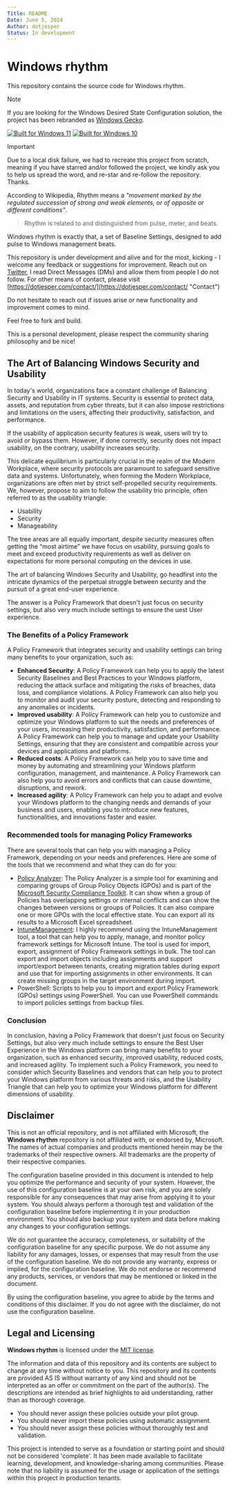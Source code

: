 ```yaml
---
Title: README
Date: June 5, 2024
Author: dotjesper
Status: In development
---
```


# Windows rhythm

This repository contains the source code for Windows rhythm.

> [!NOTE] 
> If you are looking for the Windows Desired State Configuration solution, the project has been rebranded as [Windows Gecko](https://github.com/dotjesper/windows-gecko "Windows Gecko").

[![Built for Windows 11](https://img.shields.io/badge/Built%20for%20Windows%2011-Yes-blue?style=flat)](https://windows.com/ "Built for Windows 11")
[![Built for Windows 10](https://img.shields.io/badge/Built%20for%20Windows%2010-Yes-blue?style=flat)](https://windows.com/ "Built for Windows 10")

> [!IMPORTANT]  
> Due to a local disk failure, we had to recreate this project from scratch, meaning if you have starred and/or followed the project, we kindly ask you to help us spread the word, and re-star and re-follow the repository. Thanks.

According to Wikipedia, Rhythm means a *"movement marked by the regulated succession of strong and weak elements, or of opposite or different conditions"*.

> Rhythm is related to and distinguished from pulse, meter, and beats.

Windows rhythm is exactly that, a set of Baseline Settings, designed to add pulse to Windows management beats.

This repository is under development and alive and for the most, kicking - I welcome any feedback or suggestions for improvement. Reach out on [Twitter](https://twitter.com/dotjesper "dotjesper"), I read Direct Messages (DMs) and allow them from people I do not follow. For other means of contact, please visit [https://dotjesper.com/contact/](https://dotjesper.com/contact/ "Contact")

Do not hesitate to reach out if issues arise or new functionality and improvement comes to mind.

Feel free to fork and build.

This is a personal development, please respect the community sharing philosophy and be nice!

## The Art of Balancing Windows Security and Usability

In today's world, organizations face a constant challenge of Balancing Security and Usability in IT systems. Security is essential to protect data, assets, and reputation from cyber threats, but it can also impose restrictions and limitations on the users, affecting their productivity, satisfaction, and performance.

If the usability of application security features is weak, users will try to avoid or bypass them. However, if done correctly, security does not impact usability, on the contrary, usability increases security.

This delicate equilibrium is particularly crucial in the realm of the Modern Workplace, where security protocols are paramount to safeguard sensitive data and systems. Unfortunately, when forming the Modern Workplace, organizations are often met by strict self-propelled security requirements. We, however, propose to aim to follow the usability trio principle, often referred to as the usability triangle:

- Usability
- Security
- Manageability

The tree areas are all equally important, despite security measures often getting the “most airtime” we have focus on usability, pursuing goals to meet and exceed productivity requirements as well as deliver on expectations for more personal computing on the devices in use.

The art of balancing Windows Security and Usability, go headfirst into the intricate dynamics of the perpetual struggle between security and the pursuit of a great end-user experience.

The answer is a Policy Framework that doesn't just focus on security settings, but also very much include settings to ensure the uest User experience.

### The Benefits of a Policy Framework

A Policy Framework that integrates security and usability settings can bring many benefits to your organization, such as:

- **Enhanced Security**: A Policy Framework can help you to apply the latest Security Baselines and Best Practices to your Windows platform, reducing the attack surface and mitigating the risks of breaches, data loss, and compliance violations. A Policy Framework can also help you to monitor and audit your security posture, detecting and responding to any anomalies or incidents.
- **Improved usability**: A Policy Framework can help you to customize and optimize your Windows platform to suit the needs and preferences of your users, increasing their productivity, satisfaction, and performance. A Policy Framework can help you to manage and update your Usability Settings, ensuring that they are consistent and compatible across your devices and applications and platforms.
- **Reduced costs**: A Policy Framework can help you to save time and money by automating and streamlining your Windows platform configuration, management, and maintenance. A Policy Framework can also help you to avoid errors and conflicts that can cause downtime, disruptions, and rework.
- **Increased agility**: A Policy Framework can help you to adapt and evolve your Windows platform to the changing needs and demands of your business and users, enabling you to introduce new features, functionalities, and innovations faster and easier.

### Recommended tools for managing Policy Frameworks

There are several tools that can help you with managing a Policy Framework, depending on your needs and preferences. Here are some of the tools that we recommend and what they can do for you: 

- [Policy Analyzer](https://www.microsoft.com/en-us/download/details.aspx?id=55319 "Policy Analyzer"): The Policy Analyzer is a simple tool for examining and comparing groups of Group Policy Objects (GPOs) and is part of the [Microsoft Security Compliance Toolkit](https://www.microsoft.com/en-us/download/details.aspx?id=55319 "Microsoft Security Compliance Toolkit"). It can show when a group of Policies has overlapping settings or internal conflicts and can show the changes between versions or groups of Policies. It can also compare one or more GPOs with the local effective state. You can export all its results to a Microsoft Excel spreadsheet. 
- [IntuneManagement](https://github.com/Micke-K/IntuneManagement "IntuneManagement"): I highly recommend using the IntuneManagement tool, a tool that can help you to apply, manage, and monitor policy framework settings for Microsoft Intune. The tool is used for import, export, assignment of Policy Framework settings in bulk. The tool can export and import objects including assignments and support import/export between tenants, creating migration tables during export and use that for importing assignments in other environments. It can create missing groups in the target environment during import. 
- PowerShell: Scripts to help you to import and export Policy Framework (GPOs) settings using PowerShell. You can use PowerShell commands to import policies settings from backup files. 

### Conclusion

In conclusion, having a Policy Framework that doesn't just focus on Security Settings, but also very much include settings to ensure the Best User Experience in the Windows platform can bring many benefits to your organization, such as enhanced security, improved usability, reduced costs, and increased agility.
To implement such a Policy Framework, you need to consider which Security Baselines and vendors that can help you to protect your Windows platform from various threats and risks, and the Usability Triangle that can help you to optimize your Windows platform for different dimensions of usability.

## Disclaimer

This is not an official repository, and is not affiliated with Microsoft, the **Windows rhythm** repository is not affiliated with, or endorsed by, Microsoft. The names of actual companies and products mentioned herein may be the trademarks of their respective owners. All trademarks are the property of their respective companies.

The configuration baseline provided in this document is intended to help you optimize the performance and security of your system. However, the use of this configuration baseline is at your own risk, and you are solely responsible for any consequences that may arise from applying it to your system. You should always perform a thorough test and validation of the configuration baseline before implementing it in your production environment. You should also backup your system and data before making any changes to your configuration settings.

We do not guarantee the accuracy, completeness, or suitability of the configuration baseline for any specific purpose. We do not assume any liability for any damages, losses, or expenses that may result from the use of the configuration baseline. We do not provide any warranty, express or implied, for the configuration baseline. We do not endorse or recommend any products, services, or vendors that may be mentioned or linked in the document.

By using the configuration baseline, you agree to abide by the terms and conditions of this disclaimer. If you do not agree with the disclaimer, do not use the configuration baseline.

## Legal and Licensing

**Windows rhythm** is licensed under the [MIT license](./blob/main/LICENSE "MIT license").

The information and data of this repository and its contents are subject to change at any time without notice to you. This repository and its contents are provided AS IS without warranty of any kind and should not be interpreted as an offer or commitment on the part of the author(s). The descriptions are intended as brief highlights to aid understanding, rather than as thorough coverage.

- You should never assign these policies outside your pilot group.
- You should never import these policies using automatic assignment.
- You should never assign these policies without thoroughly test and validation.

This project is intended to serve as a foundation or starting point and should not be considered 'complete'. It has been made available to facilitate learning, development, and knowledge-sharing among communities. Please note that no liability is assumed for the usage or application of the settings within this project in production tenants.